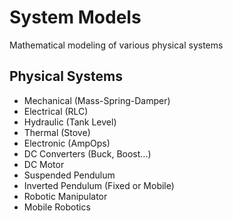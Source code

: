 # System Models
Mathematical modeling of various physical systems

## Physical Systems

- Mechanical (Mass-Spring-Damper)
- Electrical (RLC)
- Hydraulic (Tank Level)
- Thermal (Stove)
- Electronic (AmpOps)
- DC Converters (Buck, Boost...)
- DC Motor
- Suspended Pendulum
- Inverted Pendulum (Fixed or Mobile)
- Robotic Manipulator
- Mobile Robotics
